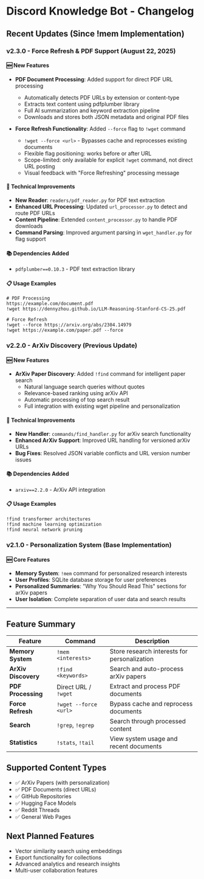 # Discord Knowledge Bot - Changelog

## Recent Updates (Since !mem Implementation)

### v2.3.0 - Force Refresh & PDF Support (August 22, 2025)

#### 🆕 New Features
- **PDF Document Processing**: Added support for direct PDF URL processing
  - Automatically detects PDF URLs by extension or content-type
  - Extracts text content using pdfplumber library
  - Full AI summarization and keyword extraction pipeline
  - Downloads and stores both JSON metadata and original PDF files

- **Force Refresh Functionality**: Added `--force` flag to `!wget` command
  - `!wget --force <url>` - Bypasses cache and reprocesses existing documents
  - Flexible flag positioning: works before or after URL
  - Scope-limited: only available for explicit `!wget` command, not direct URL posting
  - Visual feedback with "Force Refreshing" processing message

#### 🔧 Technical Improvements
- **New Reader**: `readers/pdf_reader.py` for PDF text extraction
- **Enhanced URL Processing**: Updated `url_processor.py` to detect and route PDF URLs
- **Content Pipeline**: Extended `content_processor.py` to handle PDF downloads
- **Command Parsing**: Improved argument parsing in `wget_handler.py` for flag support

#### 📚 Dependencies Added
- `pdfplumber==0.10.3` - PDF text extraction library

#### 📋 Usage Examples
```discord
# PDF Processing
https://example.com/document.pdf
!wget https://dennyzhou.github.io/LLM-Reasoning-Stanford-CS-25.pdf

# Force Refresh
!wget --force https://arxiv.org/abs/2304.14979
!wget https://example.com/paper.pdf --force
```

### v2.2.0 - ArXiv Discovery (Previous Update)

#### 🆕 New Features
- **ArXiv Paper Discovery**: Added `!find` command for intelligent paper search
  - Natural language search queries without quotes
  - Relevance-based ranking using arXiv API
  - Automatic processing of top search result
  - Full integration with existing wget pipeline and personalization

#### 🔧 Technical Improvements
- **New Handler**: `commands/find_handler.py` for arXiv search functionality
- **Enhanced ArXiv Support**: Improved URL handling for versioned arXiv URLs
- **Bug Fixes**: Resolved JSON variable conflicts and URL version number issues

#### 📚 Dependencies Added
- `arxiv==2.2.0` - ArXiv API integration

#### 📋 Usage Examples
```discord
!find transformer architectures
!find machine learning optimization
!find neural network pruning
```

### v2.1.0 - Personalization System (Base Implementation)

#### 🆕 Core Features
- **Memory System**: `!mem` command for personalized research interests
- **User Profiles**: SQLite database storage for user preferences
- **Personalized Summaries**: "Why You Should Read This" sections for arXiv papers
- **User Isolation**: Complete separation of user data and search results

---

## Feature Summary

| Feature | Command | Description |
|---------|---------|-------------|
| **Memory System** | `!mem <interests>` | Store research interests for personalization |
| **ArXiv Discovery** | `!find <keywords>` | Search and auto-process arXiv papers |
| **PDF Processing** | Direct URL / `!wget` | Extract and process PDF documents |
| **Force Refresh** | `!wget --force <url>` | Bypass cache and reprocess documents |
| **Search** | `!grep`, `!egrep` | Search through processed content |
| **Statistics** | `!stats`, `!tail` | View system usage and recent documents |

## Supported Content Types
- ✅ ArXiv Papers (with personalization)
- ✅ PDF Documents (direct URLs)
- ✅ GitHub Repositories
- ✅ Hugging Face Models
- ✅ Reddit Threads
- ✅ General Web Pages

## Next Planned Features
- Vector similarity search using embeddings
- Export functionality for collections
- Advanced analytics and research insights
- Multi-user collaboration features
